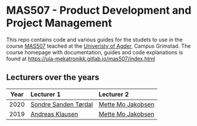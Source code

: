 # MAS507 - Product Development and Project Management
This repo contains code and various guides for the studets to use in the course [MAS507](https://www.uia.no/en/studieplaner/topic/MAS507-G) teached at the [Univeristy of Agder](https://www.uia.no/en), Campus Grimstad. The course homepage with documentation, guides and code explanations is found at https://uia-mekatronikk.gitlab.io/mas507/index.html

## Lecturers over the years
| Year | Lecturer 1                  | Lecturer 2               |
| ---- | :-------------------------- | :----------------------- |
| 2020 | [Sondre Sanden Tørdal][sst] | [Mette Mo Jakobsen][mmj] |
| 2019 | [Andreas Klausen][ak]       | [Mette Mo Jakobsen][mmj] |


<!-- Hyperlinks  -->
[sst]: https://www.uia.no/kk/profil/sondrest
[mmj]: https://www.uia.no/kk/profil/mettemj
[ak]: https://www.uia.no/kk/profil/andrek10